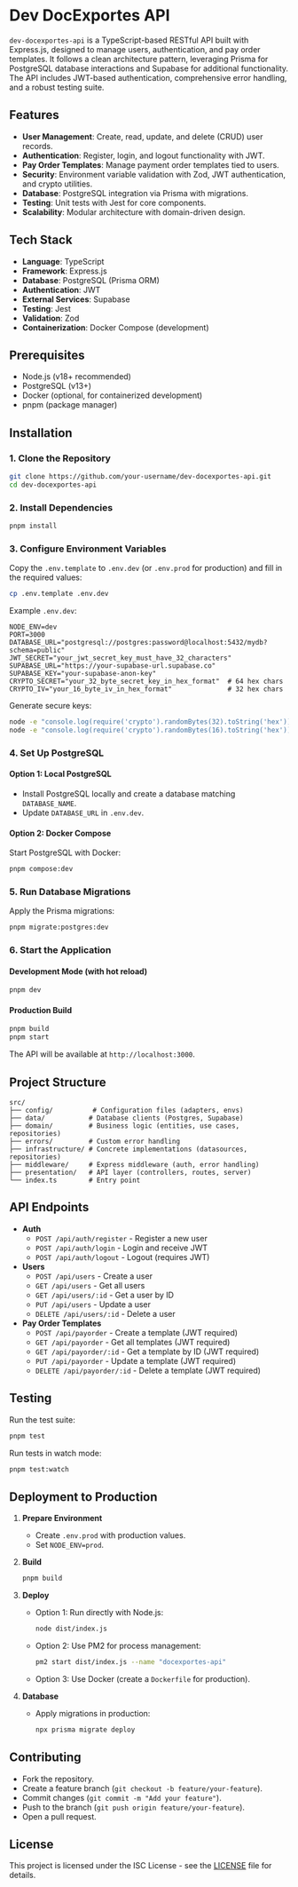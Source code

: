 # Dev DocExportes API

`dev-docexportes-api` is a TypeScript-based RESTful API built with Express.js, designed to manage users, authentication, and pay order templates. It follows a clean architecture pattern, leveraging Prisma for PostgreSQL database interactions and Supabase for additional functionality. The API includes JWT-based authentication, comprehensive error handling, and a robust testing suite.

## Features

- **User Management**: Create, read, update, and delete (CRUD) user records.
- **Authentication**: Register, login, and logout functionality with JWT.
- **Pay Order Templates**: Manage payment order templates tied to users.
- **Security**: Environment variable validation with Zod, JWT authentication, and crypto utilities.
- **Database**: PostgreSQL integration via Prisma with migrations.
- **Testing**: Unit tests with Jest for core components.
- **Scalability**: Modular architecture with domain-driven design.

## Tech Stack

- **Language**: TypeScript
- **Framework**: Express.js
- **Database**: PostgreSQL (Prisma ORM)
- **Authentication**: JWT
- **External Services**: Supabase
- **Testing**: Jest
- **Validation**: Zod
- **Containerization**: Docker Compose (development)

## Prerequisites

- Node.js (v18+ recommended)
- PostgreSQL (v13+)
- Docker (optional, for containerized development)
- pnpm (package manager)

## Installation

### 1. Clone the Repository

```bash
git clone https://github.com/your-username/dev-docexportes-api.git
cd dev-docexportes-api
```

### 2. Install Dependencies

```bash
pnpm install
```

### 3. Configure Environment Variables

Copy the `.env.template` to `.env.dev` (or `.env.prod` for production) and fill in the required values:

```bash
cp .env.template .env.dev
```

Example `.env.dev`:

```
NODE_ENV=dev
PORT=3000
DATABASE_URL="postgresql://postgres:password@localhost:5432/mydb?schema=public"
JWT_SECRET="your_jwt_secret_key_must_have_32_characters"
SUPABASE_URL="https://your-supabase-url.supabase.co"
SUPABASE_KEY="your-supabase-anon-key"
CRYPTO_SECRET="your_32_byte_secret_key_in_hex_format"  # 64 hex chars
CRYPTO_IV="your_16_byte_iv_in_hex_format"              # 32 hex chars
```

Generate secure keys:

```bash
node -e "console.log(require('crypto').randomBytes(32).toString('hex'))"  # CRYPTO_SECRET
node -e "console.log(require('crypto').randomBytes(16).toString('hex'))"  # CRYPTO_IV
```

### 4. Set Up PostgreSQL

#### Option 1: Local PostgreSQL

- Install PostgreSQL locally and create a database matching `DATABASE_NAME`.
- Update `DATABASE_URL` in `.env.dev`.

#### Option 2: Docker Compose

Start PostgreSQL with Docker:

```bash
pnpm compose:dev
```

### 5. Run Database Migrations

Apply the Prisma migrations:

```bash
pnpm migrate:postgres:dev
```

### 6. Start the Application

#### Development Mode (with hot reload)

```bash
pnpm dev
```

#### Production Build

```bash
pnpm build
pnpm start
```

The API will be available at `http://localhost:3000`.

## Project Structure

```
src/
├── config/          # Configuration files (adapters, envs)
├── data/           # Database clients (Postgres, Supabase)
├── domain/         # Business logic (entities, use cases, repositories)
├── errors/         # Custom error handling
├── infrastructure/ # Concrete implementations (datasources, repositories)
├── middleware/     # Express middleware (auth, error handling)
├── presentation/   # API layer (controllers, routes, server)
└── index.ts        # Entry point
```

## API Endpoints

- **Auth**
  - `POST /api/auth/register` - Register a new user
  - `POST /api/auth/login` - Login and receive JWT
  - `POST /api/auth/logout` - Logout (requires JWT)
- **Users**
  - `POST /api/users` - Create a user
  - `GET /api/users` - Get all users
  - `GET /api/users/:id` - Get a user by ID
  - `PUT /api/users` - Update a user
  - `DELETE /api/users/:id` - Delete a user
- **Pay Order Templates**
  - `POST /api/payorder` - Create a template (JWT required)
  - `GET /api/payorder` - Get all templates (JWT required)
  - `GET /api/payorder/:id` - Get a template by ID (JWT required)
  - `PUT /api/payorder` - Update a template (JWT required)
  - `DELETE /api/payorder/:id` - Delete a template (JWT required)

## Testing

Run the test suite:

```bash
pnpm test
```

Run tests in watch mode:

```bash
pnpm test:watch
```

## Deployment to Production

1. **Prepare Environment**

   - Create `.env.prod` with production values.
   - Set `NODE_ENV=prod`.

2. **Build**

   ```bash
   pnpm build
   ```

3. **Deploy**

   - Option 1: Run directly with Node.js:
     ```bash
     node dist/index.js
     ```
   - Option 2: Use PM2 for process management:
     ```bash
     pm2 start dist/index.js --name "docexportes-api"
     ```
   - Option 3: Use Docker (create a `Dockerfile` for production).

4. **Database**
   - Apply migrations in production:
     ```bash
     npx prisma migrate deploy
     ```

## Contributing

- Fork the repository.
- Create a feature branch (`git checkout -b feature/your-feature`).
- Commit changes (`git commit -m "Add your feature"`).
- Push to the branch (`git push origin feature/your-feature`).
- Open a pull request.

## License

This project is licensed under the ISC License - see the [LICENSE](LICENSE) file for details.
